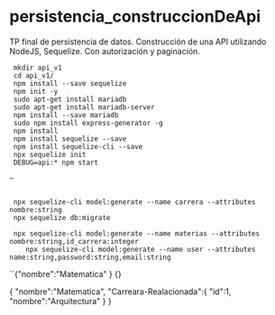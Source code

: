 # persistencia_construccionDeApi
TP final de persistencia de datos. Construcción de una API utilizando NodeJS, Sequelize. Con autorización y paginación.

     mkdir api_v1
     cd api_v1/
     npm install --save sequelize
     npm init -y
     sudo apt-get install mariadb
     sudo apt-get install mariadb-server
     npm install --save mariadb
     sudo npm install express-generator -g
     npm install 
     npm install sequelize --save
     npm install sequelize-cli --save
     npx sequelize init
     DEBUG=api:* npm start

    ~


     npx sequelize-cli model:generate --name carrera --attributes nombre:string
     npx sequelize db:migrate

     npx sequelize-cli model:generate --name materias --attributes nombre:string,id_carrera:integer
        npx sequelize-cli model:generate --name user --attributes name:string,password:string,email:string

´´{"nombre":"Matematica" } 
{} 

{
    "nombre":"Matematica",
    "Carreara-Realacionada":{
        "id":1,
        "nombre":"Arquitectura"
    } 
} 

